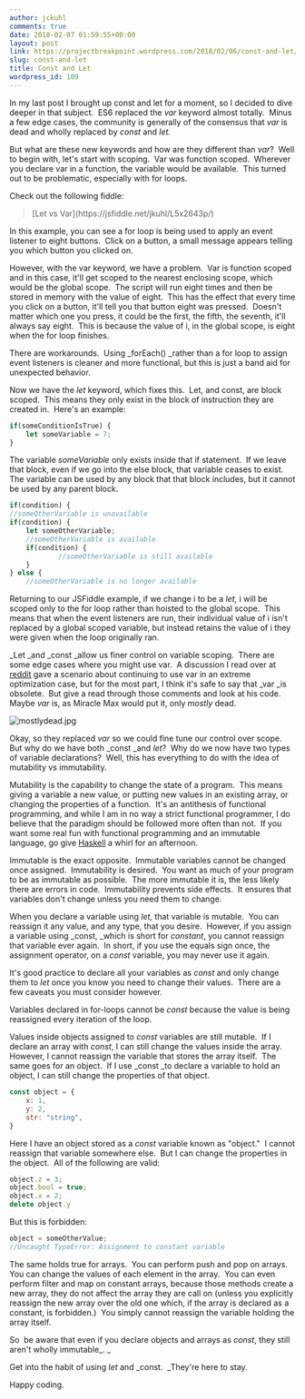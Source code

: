 ```yaml
---
author: jckuhl
comments: true
date: 2018-02-07 01:59:55+00:00
layout: post
link: https://projectbreakpoint.wordpress.com/2018/02/06/const-and-let/
slug: const-and-let
title: Const and Let
wordpress_id: 109
---
```


In my last post I brought up const and let for a moment, so I decided to dive deeper in that subject.  ES6 replaced the _var_ keyword almost totally.  Minus a few edge cases, the community is generally of the consensus that _var_ is dead and wholly replaced by _const_ and _let._

But what are these new keywords and how are they different than _var_?  Well to begin with, let's start with scoping.  Var was function scoped.  Wherever you declare var in a function, the variable would be available.  This turned out to be problematic, especially with for loops.

Check out the following fiddle:


<blockquote>[Let vs Var](https://jsfiddle.net/jkuhl/L5x2643p/)</blockquote>


In this example, you can see a for loop is being used to apply an event listener to eight buttons.  Click on a button, a small message appears telling you which button you clicked on.

However, with the var keyword, we have a problem.  Var is function scoped and in this case, it'll get scoped to the nearest enclosing scope, which would be the global scope.  The script will run eight times and then be stored in memory with the value of eight.  This has the effect that every time you click on a button, it'll tell you that button eight was pressed.  Doesn't matter which one you press, it could be the first, the fifth, the seventh, it'll always say eight.  This is because the value of i, in the global scope, is eight when the for loop finishes.

There are workarounds.  Using _forEach() _rather than a for loop to assign event listeners is cleaner and more functional, but this is just a band aid for unexpected behavior.

Now we have the _let_ keyword, which fixes this.  Let, and const, are block scoped.  This means they only exist in the block of instruction they are created in.  Here's an example:

```javascript
if(someConditionIsTrue) {
    let someVariable = 7;
}
```

The variable _someVariable_ only exists inside that if statement.  If we leave that block, even if we go into the else block, that variable ceases to exist.  The variable can be used by any block that that block includes, but it cannot be used by any parent block.

```javascript    
if(condition) {
//someOtherVariable is unavailable
if(condition) {
    let someOtherVariable;
    //someOtherVariable is available
    if(condition) {
            //someOtherVariable is still available
    }
} else {
    //someOtherVariable is no longer available
```

Returning to our JSFiddle example, if we change i to be a _let,_ i will be scoped only to the for loop rather than hoisted to the global scope.  This means that when the event listeners are run, their individual value of i isn't replaced by a global scoped variable, but instead retains the value of i they were given when the loop originally ran.

_Let _and _const _allow us finer control on variable scoping.  There are some edge cases where you might use var.  A discussion I read over at [reddit](https://www.reddit.com/r/javascript/comments/6i0ho4/is_there_any_reason_to_use_javascripts_var/) gave a scenario about continuing to use var in an extreme optimization case, but for the most part, I think it's safe to say that _var _is obsolete.  But give a read through those comments and look at his code.  Maybe _var_ is, as Miracle Max would put it, only _mostly_ dead.

![mostlydead.jpg](https://projectbreakpoint.files.wordpress.com/2018/02/mostlydead.jpg)

Okay, so they replaced _var_ so we could fine tune our control over scope.  But why do we have both _const _and _let_?  Why do we now have two types of variable declarations?  Well, this has everything to do with the idea of mutability vs immutability.

Mutability is the capability to change the state of a program.  This means giving a variable a new value, or putting new values in an existing array, or changing the properties of a function.  It's an antithesis of functional programming, and while I am in no way a strict functional programmer, I do believe that the paradigm should be followed more often than not.  If you want some real fun with functional programming and an immutable language, go give [Haskell](https://www.haskell.org/) a whirl for an afternoon.

Immutable is the exact opposite.  Immutable variables cannot be changed once assigned.  Immutability is desired.  You want as much of your program to be as immutable as possible.  The more immutable it is, the less likely there are errors in code.  Immutability prevents side effects.  It ensures that variables don't change unless you need them to change.

When you declare a variable using _let,_ that variable is mutable.  You can reassign it any value, and any type, that you desire.  However, if you assign a variable using _const, _which is short for _constant_, you cannot reassign that variable ever again.  In short, if you use the equals sign once, the assignment operator, on a _const_ variable, you may never use it again.

It's good practice to declare all your variables as _const_ and only change them to _let_ once you know you need to change their values.  There are a few caveats you must consider however.

Variables declared in for-loops cannot be _const_ because the value is being reassigned every iteration of the loop.

Values inside objects assigned to _const_ variables are still mutable.  If I declare an array with _const_, I can still change the values inside the array.  However, I cannot reassign the variable that stores the array itself.  The same goes for an object.  If I use _const _to declare a variable to hold an object, I can still change the properties of that object.

```javascript
const object = {
    x: 1,
    y: 2,
    str: "string",
}
```

Here I have an object stored as a _const_ variable known as "object."  I cannot reassign that variable somewhere else.  But I can change the properties in the object.  All of the following are valid:

```javascript   
object.z = 3;
object.bool = true;
object.x = 2;
delete object.y
```

But this is forbidden:

```javascript   
object = someOtherValue;
//Uncaught TypeError: Assignment to constant variable
```

The same holds true for arrays.  You can perform push and pop on arrays.  You can change the values of each element in the array.  You can even perform filter and map on constant arrays, because those methods create a new array, they do not affect the array they are call on (unless you explicitly reassign the new array over the old one which, if the array is declared as a constant, is forbidden.)  You simply cannot reassign the variable holding the array itself.

So  be aware that even if you declare objects and arrays as _const_, they still aren't wholly immutable_. _

Get into the habit of using _let_ and _const.  _They're here to stay.

Happy coding.
